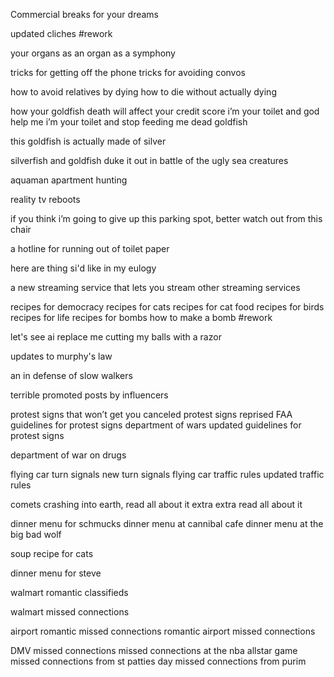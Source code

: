 Commercial breaks for your dreams

updated cliches #rework 

your organs as an organ
as a symphony

tricks for getting off the phone 
tricks for avoiding convos

how to avoid relatives by dying
how to die without actually dying

how your goldfish death will affect your credit score 
i’m your toilet and god help me
i’m your toilet and stop feeding me dead goldfish 

this goldfish is actually made of silver

silverfish and goldfish duke it out in battle of the ugly sea creatures 

aquaman apartment hunting 

reality tv reboots 

if you think i’m going to give up this parking spot, better watch out from this chair 

a hotline for running out of toilet paper

here are thing si'd like in my eulogy

a new streaming service that lets you stream other streaming services

recipes for democracy
recipes for cats
recipes for cat food
recipes for birds
recipes for life 
recipes for bombs
how to make a bomb #rework 

let's see ai replace me cutting my balls with a razor

updates to murphy's law

an in defense of slow walkers 

terrible promoted posts by influencers

protest signs that won’t get you canceled 
protest signs reprised 
FAA guidelines for protest signs
department of wars updated guidelines for protest signs 

department of war on drugs 

flying car turn signals
new turn signals 
flying car traffic rules 
updated traffic rules 

comets crashing into earth, read all about it
extra extra read all about it

dinner menu for schmucks
dinner menu at cannibal cafe
dinner menu at the big bad wolf

soup recipe for cats

dinner menu for steve

walmart romantic classifieds

walmart missed connections

airport romantic missed connections
romantic airport missed connections

DMV missed connections
missed connections at the nba allstar game
missed connections from st patties day
missed connections from purim

